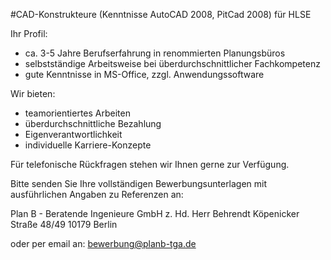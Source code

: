 #CAD-Konstrukteure (Kenntnisse AutoCAD 2008, PitCad 2008) für HLSE

Ihr Profil:
- ca. 3-5 Jahre Berufserfahrung in renommierten Planungsbüros
- selbstständige Arbeitsweise bei überdurchschnittlicher Fachkompetenz
- gute Kenntnisse in MS-Office, zzgl. Anwendungssoftware

Wir bieten:
- teamorientiertes Arbeiten
- überdurchschnittliche Bezahlung
- Eigenverantwortlichkeit
- individuelle Karriere-Konzepte

Für telefonische Rückfragen stehen wir Ihnen gerne zur Verfügung.

Bitte senden Sie Ihre vollständigen Bewerbungsunterlagen mit ausführlichen Angaben zu Referenzen an:

Plan B - Beratende Ingenieure GmbH
z. Hd. Herr Behrendt
Köpenicker Straße 48/49
10179 Berlin

oder per email an: bewerbung@planb-tga.de 
